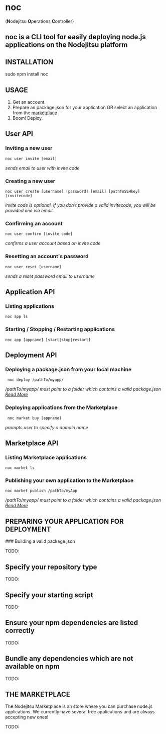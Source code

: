 

# noc 
(**N**odejitsu **O**perations **C**ontroller)

## noc is a CLI tool for easily deploying node.js applications on the Nodejitsu platform 


## INSTALLATION

   sudo npm install noc
   
   
## USAGE

 1. Get an account.
 2. Prepare an package.json for your application OR select an application from the <a href="#marketplace">marketplace</a>
 3. Boom! Deploy.


## User API


### Inviting a new user

    noc user invite [email]

*sends email to user with invite code*

### Creating a new user

    noc user create [username] [password] [email] [pathToSSHkey] [invitecode]

*invite code is optional. If you don't provide a valid invitecode, you will be provided one via email.*

### Confirming an account

    noc user confirm [invite code] 

*confirms a user account based on invite code*

### Resetting an account's password

    noc user reset [username]

*sends a reset password email to username*


## Application API

### Listing applications

    noc app ls 

### Starting / Stopping / Restarting applications

    noc app [appname] [start|stop|restart] 


## Deployment API

### Deploying a package.json from your local machine

     noc deploy /pathTo/myapp/

*/pathTo/myapp/ must point to a folder which contains a valid package.json <a href="#prepare">Read More</a>*

### Deploying applications from the Marketplace

     noc market buy [appname]

*prompts user to specify a domain name*

## Marketplace API

### Listing Marketplace applications

    noc market ls

### Publishing your own application to the Marketplace

    noc market publish /pathTo/myApp

*/pathTo/myapp/ must point to a folder which contains a valid package.json <a href="#prepare">Read More</a>*

## PREPARING YOUR APPLICATION FOR DEPLOYMENT
<a name="prepare"/>
### Building a valid package.json

TODO:

## Specify your repository type

TODO:

## Specify your starting script

TODO:

## Ensure your npm dependencies are listed correctly

TODO:

## Bundle any dependencies which are not available on npm

TODO:

## THE MARKETPLACE

The Nodejitsu Marketplace is an store where you can purchase node.js applications. We currently have several free applications and are always accepting new ones!

TODO: 

